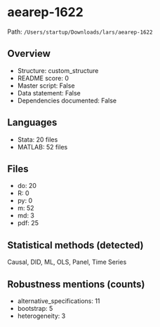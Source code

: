 # aearep-1622

Path: `/Users/startup/Downloads/lars/aearep-1622`

## Overview
- Structure: custom_structure
- README score: 0
- Master script: False
- Data statement: False
- Dependencies documented: False

## Languages
- Stata: 20 files
- MATLAB: 52 files

## Files
- do: 20
- R: 0
- py: 0
- m: 52
- md: 3
- pdf: 25

## Statistical methods (detected)
Causal, DID, ML, OLS, Panel, Time Series

## Robustness mentions (counts)
- alternative_specifications: 11
- bootstrap: 5
- heterogeneity: 3